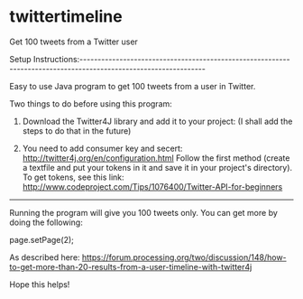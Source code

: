 # twittertimeline
Get 100 tweets from a Twitter user


Setup Instructions:----------------------------------------------------------------------------------------------------------------

Easy to use Java program to get 100 tweets from a user in Twitter.

Two things to do before using this program:
1) Download the Twitter4J library and add it to your project:
(I shall add the steps to do that in the future)

2) You need to add consumer key and secert:
http://twitter4j.org/en/configuration.html
Follow the first method (create a textfile and put your tokens in it and save it in your project's directory).
To get tokens, see this link:
http://www.codeproject.com/Tips/1076400/Twitter-API-for-beginners

----------------------------------------------------------------------------------------------------------------

Running the program will give you 100 tweets only.
You can get more by doing the following:

page.setPage(2);

As described here: 
https://forum.processing.org/two/discussion/148/how-to-get-more-than-20-results-from-a-user-timeline-with-twitter4j

Hope this helps!
